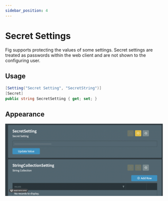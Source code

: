 ```yaml
---
sidebar_position: 4
---
```


# Secret Settings

Fig supports protecting the values of some settings. Secret settings are treated as passwords within the web client and are not shown to the configuring user.

## Usage

```c#
[Setting("Secret Setting", "SecretString")]
[Secret]
public string SecretSetting { get; set; }
```

## Appearance

![secret-settings](../../../static/img/secret-settings.png)

